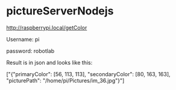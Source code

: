 # pictureServerNodejs


http://raspberrypi.local/getColor

Username: pi

password: robotlab



Result is in json and looks like this:

["{\"primaryColor\": [56, 113, 113], \"secondaryColor\": [80, 163, 163], \"picturePath\": \"/home/pi/Pictures/im_36.jpg\"}"]
